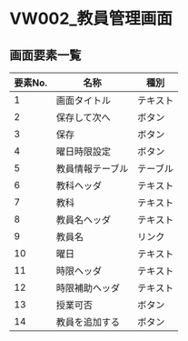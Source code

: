 # VW002_教員管理画面
<link rel="stylesheet" href="https://takayanag-i.github.io/working-in-progress/lib/filter.css">

## 画面要素一覧
| 要素No. | 名称             | 種別     |
| ------- | ---------------- | -------- |
| 1       | 画面タイトル     | テキスト |
| 2       | 保存して次へ     | ボタン   |
| 3       | 保存             | ボタン   |
| 4       | 曜日時限設定     | ボタン   |
| 5       | 教員情報テーブル | テーブル |
| 6       | 教科ヘッダ       | テキスト |
| 7       | 教科             | テキスト |
| 8       | 教員名ヘッダ     | テキスト |
| 9       | 教員名           | リンク   |
| 10      | 曜日             | テキスト |
| 11      | 時限ヘッダ       | テキスト |
| 12      | 時限補助ヘッダ   | テキスト |
| 13      | 授業可否         | ボタン   |
| 14      | 教員を追加する   | ボタン   |

<script src="https://takayanag-i.github.io/working-in-progress/lib/filter.js"></script>